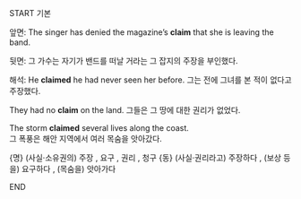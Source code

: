START
기본

앞면:
The singer has denied the magazine’s **claim** that she is leaving the band. 

뒷면:
그 가수는 자기가 밴드를 떠날 거라는 그 잡지의 주장을 부인했다.

해석:
He **claimed** he had never seen her before.
그는 전에 그녀를 본 적이 없다고 주장했다.

They had no **claim** on the land. 
그들은 그 땅에 대한 권리가 없었다.

The storm **claimed** several lives along the coast.  
그 폭풍은 해안 지역에서 여러 목숨을 앗아갔다.

{명} (사실·소유권의) 주장 , 요구 , 권리 , 청구
{동} (사실·권리라고) 주장하다 , (보상 등을) 요구하다 , (목숨을) 앗아가다  
<!--ID: 1747213161368-->
END